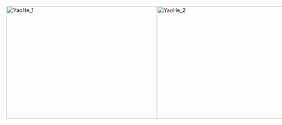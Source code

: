 <div style="display: flex; justify-content: space-between;">
  <img src="https://github.com/user-attachments/assets/2d31d236-ca5c-4401-a586-5bf198eae2a6" alt="YaoHe_1" width="400" height="300">
  <img src="https://github.com/user-attachments/assets/e11519e5-d791-43e5-ac01-9d18312df234" alt="YaoHe_2" width="400" height="300">
</div>
